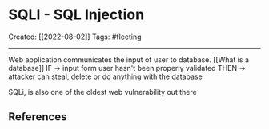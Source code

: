 

# SQLI - SQL Injection
Created:  [[2022-08-02]]
Tags: #fleeting 

---
Web application communicates the input of user to database. [[What is a database]]
IF -> input form user hasn't been properly validated
THEN -> attacker can steal, delete or do anything with the database

SQLi, is also one of the oldest web vulnerability out there













## References